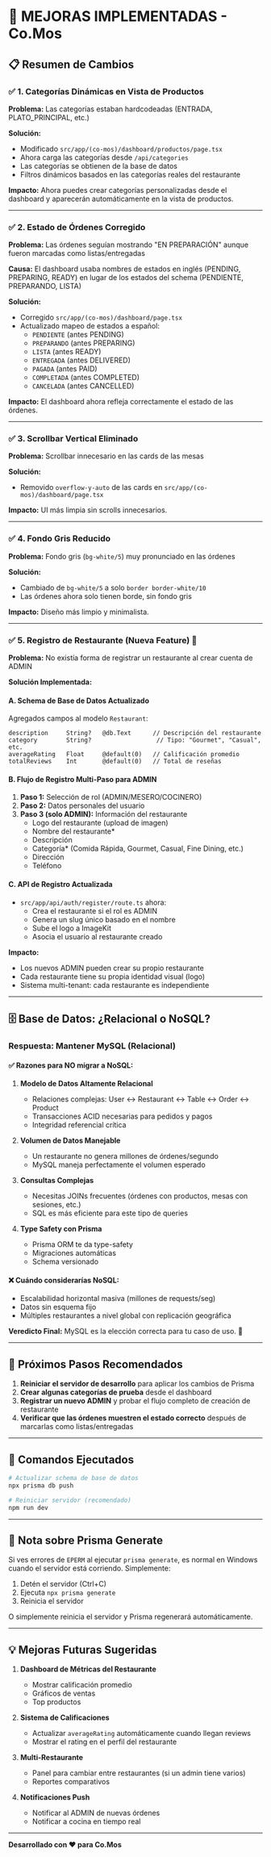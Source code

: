 # 🎯 MEJORAS IMPLEMENTADAS - Co.Mos

## 📋 Resumen de Cambios

### ✅ 1. Categorías Dinámicas en Vista de Productos
**Problema:** Las categorías estaban hardcodeadas (ENTRADA, PLATO_PRINCIPAL, etc.)

**Solución:**
- Modificado `src/app/(co-mos)/dashboard/productos/page.tsx`
- Ahora carga las categorías desde `/api/categories`
- Las categorías se obtienen de la base de datos
- Filtros dinámicos basados en las categorías reales del restaurante

**Impacto:** Ahora puedes crear categorías personalizadas desde el dashboard y aparecerán automáticamente en la vista de productos.

---

### ✅ 2. Estado de Órdenes Corregido
**Problema:** Las órdenes seguían mostrando "EN PREPARACIÓN" aunque fueron marcadas como listas/entregadas

**Causa:** El dashboard usaba nombres de estados en inglés (PENDING, PREPARING, READY) en lugar de los estados del schema (PENDIENTE, PREPARANDO, LISTA)

**Solución:**
- Corregido `src/app/(co-mos)/dashboard/page.tsx`
- Actualizado mapeo de estados a español:
  - `PENDIENTE` (antes PENDING)
  - `PREPARANDO` (antes PREPARING)
  - `LISTA` (antes READY)
  - `ENTREGADA` (antes DELIVERED)
  - `PAGADA` (antes PAID)
  - `COMPLETADA` (antes COMPLETED)
  - `CANCELADA` (antes CANCELLED)

**Impacto:** El dashboard ahora refleja correctamente el estado de las órdenes.

---

### ✅ 3. Scrollbar Vertical Eliminado
**Problema:** Scrollbar innecesario en las cards de las mesas

**Solución:**
- Removido `overflow-y-auto` de las cards en `src/app/(co-mos)/dashboard/page.tsx`

**Impacto:** UI más limpia sin scrolls innecesarios.

---

### ✅ 4. Fondo Gris Reducido
**Problema:** Fondo gris (`bg-white/5`) muy pronunciado en las órdenes

**Solución:**
- Cambiado de `bg-white/5` a solo `border border-white/10`
- Las órdenes ahora solo tienen borde, sin fondo gris

**Impacto:** Diseño más limpio y minimalista.

---

### ✅ 5. Registro de Restaurante (Nueva Feature) 🎉
**Problema:** No existía forma de registrar un restaurante al crear cuenta de ADMIN

**Solución Implementada:**

#### **A. Schema de Base de Datos Actualizado**
Agregados campos al modelo `Restaurant`:
```prisma
description     String?   @db.Text      // Descripción del restaurante
category        String?                  // Tipo: "Gourmet", "Casual", etc.
averageRating   Float     @default(0)   // Calificación promedio
totalReviews    Int       @default(0)   // Total de reseñas
```

#### **B. Flujo de Registro Multi-Paso para ADMIN**
1. **Paso 1:** Selección de rol (ADMIN/MESERO/COCINERO)
2. **Paso 2:** Datos personales del usuario
3. **Paso 3 (solo ADMIN):** Información del restaurante
   - Logo del restaurante (upload de imagen)
   - Nombre del restaurante*
   - Descripción
   - Categoría* (Comida Rápida, Gourmet, Casual, Fine Dining, etc.)
   - Dirección
   - Teléfono

#### **C. API de Registro Actualizada**
- `src/app/api/auth/register/route.ts` ahora:
  - Crea el restaurante si el rol es ADMIN
  - Genera un slug único basado en el nombre
  - Sube el logo a ImageKit
  - Asocia el usuario al restaurante creado

**Impacto:** 
- Los nuevos ADMIN pueden crear su propio restaurante
- Cada restaurante tiene su propia identidad visual (logo)
- Sistema multi-tenant: cada restaurante es independiente

---

## 🗄️ Base de Datos: ¿Relacional o NoSQL?

### **Respuesta: Mantener MySQL (Relacional)**

#### ✅ **Razones para NO migrar a NoSQL:**

1. **Modelo de Datos Altamente Relacional**
   - Relaciones complejas: User ↔ Restaurant ↔ Table ↔ Order ↔ Product
   - Transacciones ACID necesarias para pedidos y pagos
   - Integridad referencial crítica

2. **Volumen de Datos Manejable**
   - Un restaurante no genera millones de órdenes/segundo
   - MySQL maneja perfectamente el volumen esperado

3. **Consultas Complejas**
   - Necesitas JOINs frecuentes (órdenes con productos, mesas con sesiones, etc.)
   - SQL es más eficiente para este tipo de queries

4. **Type Safety con Prisma**
   - Prisma ORM te da type-safety
   - Migraciones automáticas
   - Schema versionado

#### ❌ **Cuándo considerarías NoSQL:**
- Escalabilidad horizontal masiva (millones de requests/seg)
- Datos sin esquema fijo
- Múltiples restaurantes a nivel global con replicación geográfica

**Veredicto Final:** MySQL es la elección correcta para tu caso de uso. 🎯

---

## 🚀 Próximos Pasos Recomendados

1. **Reiniciar el servidor de desarrollo** para aplicar los cambios de Prisma
2. **Crear algunas categorías de prueba** desde el dashboard
3. **Registrar un nuevo ADMIN** y probar el flujo completo de creación de restaurante
4. **Verificar que las órdenes muestren el estado correcto** después de marcarlas como listas/entregadas

---

## 📝 Comandos Ejecutados

```bash
# Actualizar schema de base de datos
npx prisma db push

# Reiniciar servidor (recomendado)
npm run dev
```

---

## 🐛 Nota sobre Prisma Generate

Si ves errores de `EPERM` al ejecutar `prisma generate`, es normal en Windows cuando el servidor está corriendo. Simplemente:

1. Detén el servidor (Ctrl+C)
2. Ejecuta `npx prisma generate`
3. Reinicia el servidor

O simplemente reinicia el servidor y Prisma regenerará automáticamente.

---

## 💡 Mejoras Futuras Sugeridas

1. **Dashboard de Métricas del Restaurante**
   - Mostrar calificación promedio
   - Gráficos de ventas
   - Top productos

2. **Sistema de Calificaciones**
   - Actualizar `averageRating` automáticamente cuando llegan reviews
   - Mostrar el rating en el perfil del restaurante

3. **Multi-Restaurante**
   - Panel para cambiar entre restaurantes (si un admin tiene varios)
   - Reportes comparativos

4. **Notificaciones Push**
   - Notificar al ADMIN de nuevas órdenes
   - Notificar a cocina en tiempo real

---

**Desarrollado con ❤️ para Co.Mos**
